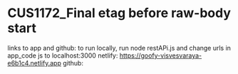 # CUS1172_Final etag before raw-body start
links to app and github: to run locally, run node restAPi.js and change urls in app_code js to localhost:3000
netlify: https://goofy-visvesvaraya-e6b1c4.netlify.app
github: 
